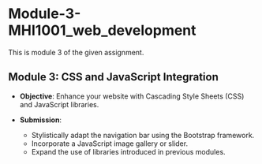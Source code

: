 # Module-3-MHI1001_web_development
This is module 3 of the given assignment.

## Module 3: CSS and JavaScript Integration

- **Objective**: Enhance your website with Cascading Style Sheets (CSS) and JavaScript libraries.

  
- **Submission**:
  - Stylistically adapt the navigation bar using the Bootstrap framework.
  - Incorporate a JavaScript image gallery or slider.
  - Expand the use of libraries introduced in previous modules.
